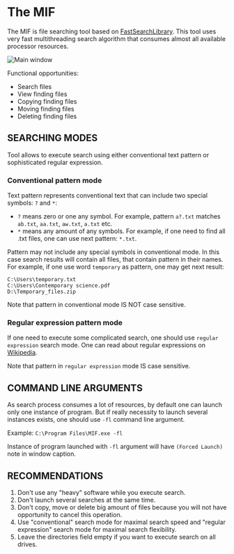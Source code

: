 # The MIF
The MIF is file searching tool based on [FastSearchLibrary](https://github.com/VladPVS/FastSearchLibrary "FastSearchLibrary").
This tool uses very fast multithreading search algorithm that consumes almost all available processor resources.

![Main window](http://vlad-web.ucoz.ru/GitHub/The_MIF.png)

Functional opportunities:
* Search files
* View finding files
* Copying finding files
* Moving finding files
* Deleting finding files

## SEARCHING MODES
Tool allows to execute search using either conventional text pattern or sophisticated regular expression.  

### Conventional pattern mode
Text pattern represents conventional text that can include two special symbols: `?` and `*`:
* `?` means zero or one any symbol.
For example, pattern `a?.txt` matches `ab.txt`, `aa.txt`, `aw.txt`, `a.txt` etc.
* `*` means any amount of any symbols.
For example, if one need to find all .txt files, one can use next pattern: `*.txt`. 

Pattern may not include any special symbols in conventional mode. In this case search results will contain all files, 
that contain pattern in their names.
For example, if one use word `temporary` as pattern, one may get next result:

    C:\Users\temporary.txt
    C:\Users\Contemporary science.pdf
    D:\Temporary_files.zip  

Note that pattern in conventional mode IS NOT case sensitive.

### Regular expression pattern mode
If one need to execute some complicated search, one should use `regular expression` search mode.
One can read about regular expressions on [Wikipedia](https://en.wikipedia.org/wiki/Regular_expression "Regular expression").

Note that pattern in `regular expression` mode IS case sensitive.

## COMMAND LINE ARGUMENTS
As search process consumes a lot of resources, by default one can launch only one instance of program.
But if really necessity to launch several instances exists, one should use `-fl` command line argument.
 
Example: `C:\Program Files\MIF.exe -fl`
  
Instance of program launched with `-fl` argument will have `(Forced Launch)` note in window caption.

## RECOMMENDATIONS
1. Don't use any "heavy" software while you execute search.
2. Don't launch several searches at the same time.
3. Don't copy, move or delete big amount of files because you will not have opportunity to cancel this operation.
4. Use "conventional" search mode for maximal search speed and "regular expression" search mode for maximal search flexibility. 
5. Leave the directories field empty if you want to execute search on all drives. 
